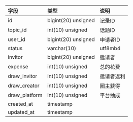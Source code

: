 | 字段 | 类型 | 说明 |
| :- | :- | :- |
| id | bigint(20) unsigned | 记录ID |
| topic_id | int(10) unsigned| 话题ID |
| user_id | bigint(20) unsigned| 申请者ID |
| status | varchar(10)|	utf8mb4| 状态 |
| invitor | bigint(20) unsigned| 邀请者 |
| expense | int(10) unsigned|总的花费|
| draw_invitor | int(10) unsigned|邀请者返利|
| draw_creator | int(10) unsigned|圈主获得|
| draw_platform | int(10) unsigned|平台抽成|
| created_at | timestamp||
| updated_at | timestamp||